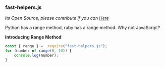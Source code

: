 ### fast-helpers.js

*Its Open Source, please contribute if you can [Here](https://github.com/Haider-Ali-Dev/fast-helps.js)*


Python has a range method, ruby has a range method. Why not JavaScript?

**Introducing Range Method**


```js
const { range } =  require("fast-helpers.js");
for (number of range(0, 10)) {
    console.log(number);
}
```


